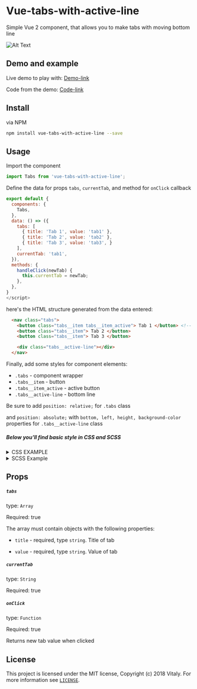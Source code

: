# Vue-tabs-with-active-line

Simple Vue 2 component, that allows you to make tabs with moving bottom line

![Alt Text](https://media.giphy.com/media/NTDhntg2ySo7rGLaRm/giphy.gif)

## Demo and example

Live demo to play with: [Demo-link](https://karambafe.github.io/vue-tabs-with-active-line/)

Code from the demo:  [Code-link](https://github.com/karambafe/vue-tabs-with-active-line/blob/master/examples/Simple.vue)

## Install

via NPM
```bash
npm install vue-tabs-with-active-line --save
```

## Usage

Import the component

```javascript
import Tabs from 'vue-tabs-with-active-line';
```

Define the data for props `tabs`, `currentTab`, and method for `onClick` callback

```javascript
export default {
  components: {
    Tabs,
  },
  data: () => ({
    tabs: [
      { title: 'Tab 1', value: 'tab1' },
      { title: 'Tab 2', value: 'tab2' },
      { title: 'Tab 3', value: 'tab3', }
    ],
    currentTab: 'tab1',
  }),
  methods: {
    handleClick(newTab) {
      this.currentTab = newTab;
    },
  },
}
</script>
```


 here's the HTML structure generated from the data entered:

```html
  <nav class="tabs">
    <button class="tabs__item tabs__item_active"> Tab 1 </button> <!-- active tab -->
    <button class="tabs__item"> Tab 2 </button>
    <button class="tabs__item"> Tab 3 </button>

    <div class="tabs__active-line"></div>
  </nav>
```

Finally, add some styles for component elements:

* `.tabs` - component wrapper
* `.tabs__item` - button
* `.tabs__item_active` - active button
* `.tabs__active-line` - bottom line


Be sure to add  `position: relative;` for `.tabs` class

and `position: absolute;` with `bottom, left, height, background-color` properties for `.tabs__active-line` class
##### Below you'll find basic style in CSS and SCSS
<details><summary>CSS EXAMPLE</summary>

```css
.tabs {
  position: relative;
  margin: 0 auto;
}

.tabs__item {
  display: inline-block;
  margin: 0 5px;
  padding: 10px;
  padding-bottom: 8px;
  font-size: 16px;
  letter-spacing: 0.8px;
  color: gray;
  text-decoration: none;
  border: none;
  background-color: transparent;
  border-bottom: 2px solid transparent;
  cursor: pointer;
  transition: all 0.25s;
}

.tabs__item_active {
  color: black;
}

.tabs__item:hover {
  border-bottom: 2px solid gray;
  color: black;
}

.tabs__item:focus {
  outline: none;
  border-bottom: 2px solid gray;
  color: black;
}

.tabs__item:first-child {
  margin-left: 0;
}

.tabs__item:last-child {
  margin-right: 0;
}

.tabs__active-line {
  position: absolute;
  bottom: 0;
  left: 0;
  height: 2px;
  background-color: black;
  transition: transform 0.4s ease, width 0.4s ease;
}
```

</details>
<details><summary>SCSS Example</summary>

```scss
.tabs {
  position: relative;
  margin: 0 auto;

  &__active-line {
    position: absolute;
    bottom: 0;
    left: 0;
    height: 2px;
    background-color: black;
    transition: transform 0.4s ease, width 0.4s ease;
  }

  &__item {
    display: inline-block;
    margin: 0 5px;
    padding: 10px;
    padding-bottom: 8px;
    font-size: 16px;
    letter-spacing: 0.8px;
    color: gray;
    text-decoration: none;
    border: none;
    background-color: transparent;
    border-bottom: 2px solid transparent;
    cursor: pointer;
    transition: all 0.25s;

    &_active {
      color: black;
    }

    &:hover {
      border-bottom: 2px solid gray;
      color: black;
    }

    &:focus {
      outline: none;
      border-bottom: 2px solid gray;
      color: black;
    }

    &:first-child {
      margin-left: 0;
    }

    &:last-child {
      margin-right: 0;
    }
  }
}
```

</details>

## Props

##### `tabs`

type: `Array`

Required: true

The array must contain objects with the following properties:

 * `title` - required, type `string`. Title of tab

 * `value` - required, type `string`. Value of tab


##### `currentTab`

type: `String`

Required: true

##### `onClick`

type: `Function`

Required: true

Returns new tab value when clicked

## License

This project is licensed under the MIT license, Copyright (c) 2018 Vitaly. For more information see [`LICENSE`](https://github.com/karambafe/vue-tabs-with-active-line/blob/master/LICENSE).
